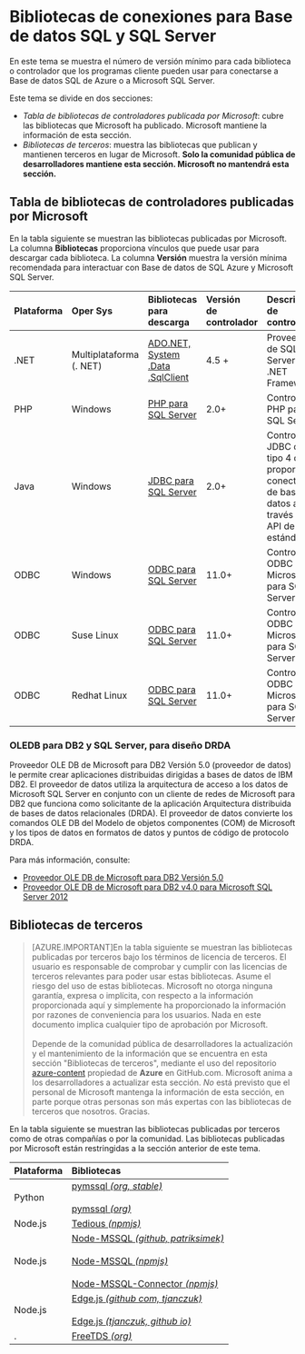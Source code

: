 <properties
	pageTitle="Bibliotecas de conexiones para Base de datos SQL y SQL Server"
	description="Muestra el número de versión mínimo para cada controlador que pueden usar los programas cliente para conectarse a Base de datos SQL de Azure o a Microsoft SQL Server. Se proporciona un vínculo con información acerca de los controladores publicados por la comunidad y no por Microsoft."
	services="sql-database"
	documentationCenter=""
	authors="pehteh"
	manager="jeffreyg"
	editor="genemi"/>


<tags
	ms.service="sql-database"
	ms.workload="data-management" 
	ms.tgt_pltfrm="na"
	ms.devlang="na"
	ms.topic="article"
	ms.date="06/24/2015"
	ms.author="pehteh"/>


# Bibliotecas de conexiones para Base de datos SQL y SQL Server


En este tema se muestra el número de versión mínimo para cada biblioteca o controlador que los programas cliente pueden usar para conectarse a Base de datos SQL de Azure o a Microsoft SQL Server.


Este tema se divide en dos secciones:


- *Tabla de bibliotecas de controladores publicada por Microsoft*: cubre las bibliotecas que Microsoft ha publicado. Microsoft mantiene la información de esta sección.
- *Bibliotecas de terceros*: muestra las bibliotecas que publican y mantienen terceros en lugar de Microsoft. **Solo la comunidad pública de desarrolladores mantiene esta sección. Microsoft no mantendrá esta sección.**


## Tabla de bibliotecas de controladores publicadas por Microsoft


En la tabla siguiente se muestran las bibliotecas publicadas por Microsoft. La columna **Bibliotecas** proporciona vínculos que puede usar para descargar cada biblioteca. La columna **Versión** muestra la versión mínima recomendada para interactuar con Base de datos de SQL Azure y Microsoft SQL Server.


| Plataforma | Oper Sys | Bibliotecas<br/>para descarga | Versión<br/>de controlador | Descripción<br/>de controlador | Más<br/>información |
| :--- | :--- | :--- | :--- | :--- | :-- |
| .NET | Multiplataforma (. NET) | [ADO.NET, System .Data .SqlClient](http://www.microsoft.com/download/details.aspx?id=30653) | 4\.5 + | Proveedor de SQL Server para .NET Framework | . |
| PHP | Windows | [PHP para SQL Server](http://www.microsoft.com/download/details.aspx?id=20098) | 2\.0+ | Controlador PHP para SQL Server | [Vínculo](http://msdn.microsoft.com/library/dn865013.aspx) |
| Java | Windows | [JDBC para SQL Server](https://www.microsoft.com/download/details.aspx?id=11774) | 2\.0+ | Controlador JDBC de tipo 4 que proporciona conectividad de base de datos a través de la API de JDBC estándar | [Vínculo](http://msdn.microsoft.com/library/dn425070.aspx) |
| ODBC | Windows | [ODBC para SQL Server](http://www.microsoft.com/download/details.aspx?id=36434) | 11\.0+ | Controlador ODBC de Microsoft para SQL Server | [Vínculo](http://msdn.microsoft.com/library/jj730308.aspx) |
| ODBC | Suse Linux | [ODBC para SQL Server](http://www.microsoft.com/download/details.aspx?id=34687) | 11\.0+ | Controlador ODBC de Microsoft para SQL Server | . |
| ODBC | Redhat Linux | [ODBC para SQL Server](http://www.microsoft.com/download/details.aspx?id=34687) | 11\.0+ | Controlador ODBC de Microsoft para SQL Server | . |


### OLEDB para DB2 y SQL Server, para diseño DRDA


Proveedor OLE DB de Microsoft para DB2 Versión 5.0 (proveedor de datos) le permite crear aplicaciones distribuidas dirigidas a bases de datos de IBM DB2. El proveedor de datos utiliza la arquitectura de acceso a los datos de Microsoft SQL Server en conjunto con un cliente de redes de Microsoft para DB2 que funciona como solicitante de la aplicación Arquitectura distribuida de bases de datos relacionales (DRDA). El proveedor de datos convierte los comandos OLE DB del Modelo de objetos componentes (COM) de Microsoft y los tipos de datos en formatos de datos y puntos de código de protocolo DRDA.


Para más información, consulte:


- [Proveedor OLE DB de Microsoft para DB2 Versión 5.0](http://msdn.microsoft.com/library/dn745875.aspx)
- [Proveedor OLE DB de Microsoft para DB2 v4.0 para Microsoft SQL Server 2012](http://www.microsoft.com/download/details.aspx?id=29100)


## Bibliotecas de terceros


> [AZURE.IMPORTANT]En la tabla siguiente se muestran las bibliotecas publicadas por terceros bajo los términos de licencia de terceros. El usuario es responsable de comprobar y cumplir con las licencias de terceros relevantes para poder usar estas bibliotecas. Asume el riesgo del uso de estas bibliotecas. Microsoft no otorga ninguna garantía, expresa o implícita, con respecto a la información proporcionada aquí y simplemente ha proporcionado la información por razones de conveniencia para los usuarios. Nada en este documento implica cualquier tipo de aprobación por Microsoft. <br/><br/>Depende de la comunidad pública de desarrolladores la actualización y el mantenimiento de la información que se encuentra en esta sección "Bibliotecas de terceros", mediante el uso del repositorio [azure-content](http://github.com/Azure/azure-content/) propiedad de **Azure** en GitHub.com. Microsoft anima a los desarrolladores a actualizar esta sección. *No* está previsto que el personal de Microsoft mantenga la información de esta sección, en parte porque otras personas son más expertas con las bibliotecas de terceros que nosotros. Gracias.


En la tabla siguiente se muestran las bibliotecas publicadas por terceros como de otras compañías o por la comunidad. Las bibliotecas publicadas por Microsoft están restringidas a la sección anterior de este tema.


| Plataforma | Bibliotecas |
| :-- | :-- |
| Python | [pymssql *(org, stable)*](http://pymssql.org/en/stable/)<br/><br/>[pymssql *(org)*](http://pymssql.org/) |
| Node.js | [Tedious *(npmjs)*](http://www.npmjs.com/package/tedious) |
| Node.js | [Node-MSSQL *(github, patriksimek)*](https://github.com/patriksimek/node-mssql)<br/><br/>[Node-MSSQL *(npmjs)*](https://www.npmjs.com/package/node-mssql)<br/><br/>[Node-MSSQL-Connector *(npmjs)*](https://www.npmjs.com/package/node-mssql-connector) |
| Node.js | [Edge.js *(github com, tjanczuk)*](https://github.com/tjanczuk/edge)<br/><br/>[Edge.js *(tjanczuk, github io)*](http://tjanczuk.github.io/edge/) |
| . | [FreeTDS *(org)*](http://www.freetds.org/) |


<!--
https://en.wikipedia.org/wiki/Draft:Microsoft_SQL_Server_Libraries/Drivers
-->

<!---HONumber=August15_HO6-->